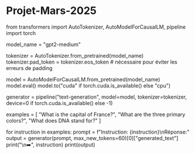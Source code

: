 # Projet-Mars-2025
from transformers import AutoTokenizer, AutoModelForCausalLM, pipeline
import torch

model_name = "gpt2-medium"

tokenizer = AutoTokenizer.from_pretrained(model_name)
tokenizer.pad_token = tokenizer.eos_token  # nécessaire pour éviter les erreurs de padding

model = AutoModelForCausalLM.from_pretrained(model_name)
model.eval()
model.to("cuda" if torch.cuda.is_available() else "cpu")

generator = pipeline("text-generation", model=model, tokenizer=tokenizer, device=0 if torch.cuda.is_available() else -1)

examples = [
    "What is the capital of France?",
    "What are the three primary colors?",
    "What does DNA stand for?"
]

for instruction in examples:
    prompt = f"Instruction: {instruction}\nRéponse:"
    output = generator(prompt, max_new_tokens=60)[0]["generated_text"]
    print("\n➡️", instruction)
    print(output)
